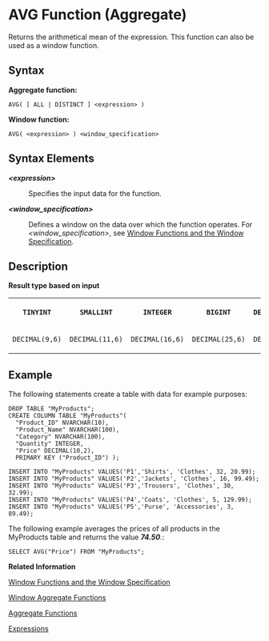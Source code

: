 <!-- loio2c93334adf654054a948cc7f151887de -->

# AVG Function \(Aggregate\)

Returns the arithmetical mean of the expression. This function can also be used as a window function.



<a name="loio2c93334adf654054a948cc7f151887de__section_xrt_wxc_mfb"/>

## Syntax

**Aggregate function:**

```
AVG( [ ALL | DISTINCT ] <expression> )
```

**Window function:**

```
AVG( <expression> ) <window_specification>
```



<a name="loio2c93334adf654054a948cc7f151887de__section_yrt_wxc_mfb"/>

## Syntax Elements


<dl>
<dt><b>

*<expression\>*

</b></dt>
<dd>

Specifies the input data for the function.



</dd><dt><b>

*<window\_specification\>*

</b></dt>
<dd>

Defines a window on the data over which the function operates. For *<window\_specification\>*, see [Window Functions and the Window Specification](window-functions-and-the-window-specification-20a3533.md).



</dd>
</dl>



<a name="loio2c93334adf654054a948cc7f151887de__section_nst_wxc_mfb"/>

## Description

**Result type based on input**


<table>
<tr>
<th valign="top">

**`TINYINT`**

</th>
<th valign="top">

**`SMALLINT`**

</th>
<th valign="top">

**`INTEGER`**

</th>
<th valign="top">

**`BIGINT`**

</th>
<th valign="top">

**`DECIMAL(p,s)`**

</th>
<th valign="top">

**`DECIMAL`**

</th>
<th valign="top">

**`REAL`**

</th>
<th valign="top">

**`DOUBLE`**

</th>
</tr>
<tr>
<td valign="top">

`DECIMAL(9,6)`

</td>
<td valign="top">

`DECIMAL(11,6)`

</td>
<td valign="top">

`DECIMAL(16,6)`

</td>
<td valign="top">

`DECIMAL(25,6)`

</td>
<td valign="top">

`DECIMAL(p,s)`

</td>
<td valign="top">

`DECIMAL`

</td>
<td valign="top">

`REAL`

</td>
<td valign="top">

`DOUBLE`

</td>
</tr>
</table>



<a name="loio2c93334adf654054a948cc7f151887de__section_r1g_2vq_mfb"/>

## Example

The following statements create a table with data for example purposes:

```
DROP TABLE "MyProducts";
CREATE COLUMN TABLE "MyProducts"(
  "Product_ID" NVARCHAR(10),
  "Product_Name" NVARCHAR(100),
  "Category" NVARCHAR(100),
  "Quantity" INTEGER,
  "Price" DECIMAL(10,2),
  PRIMARY KEY ("Product_ID") );
				
INSERT INTO "MyProducts" VALUES('P1','Shirts', 'Clothes', 32, 20.99);
INSERT INTO "MyProducts" VALUES('P2','Jackets', 'Clothes', 16, 99.49);
INSERT INTO "MyProducts" VALUES('P3','Trousers', 'Clothes', 30, 32.99);
INSERT INTO "MyProducts" VALUES('P4','Coats', 'Clothes', 5, 129.99);
INSERT INTO "MyProducts" VALUES('P5','Purse', 'Accessories', 3, 89.49);
```

The following example averages the prices of all products in the MyProducts table and returns the value ***74.50***.:

```
SELECT AVG("Price") FROM "MyProducts";
```

**Related Information**  


[Window Functions and the Window Specification](window-functions-and-the-window-specification-20a3533.md "Window functions allow you to perform analytic operations over a set of input rows.")

[Window Aggregate Functions](window-aggregate-functions-ee3c26a.md "Some aggregate functions can be used as window functions over a window specification.")

[Aggregate Functions](aggregate-functions-6fff7f0.md "Aggregate functions are analytic functions that calculate an aggregate value based on a group of rows.")

[Expressions](../expressions-20a4389.md "An expression is a clause that can be evaluated to return values.")

